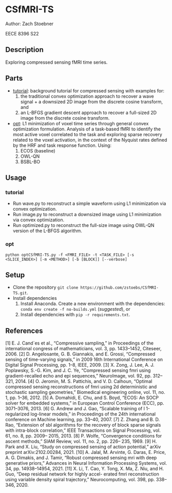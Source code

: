 # CSfMRI-TS
Author: Zach Stoebner

EECE 8396 S22


## Description
Exploring compressed sensing fMRI time series.

## Parts
- [tutorial](/tutorial/): background tutorial for compressed sensing with examples for:
	1. the traditional convex optimization approach to recover a wave signal + a downsized 2D image from the discrete cosine transform, and 
	2. an L-BFGS gradient descent approach to recover a full-sized 2D image from the discrete cosine transform. 
- [opt](/optCSfMRI-TS.py): L1 minimization of voxel time series through general convex optimization formulation. Analysis of a task-based fMRI to identify the most active voxel correlated to the task and exploring sparse recovery related to the voxel activation, in the context of the Nyquist rates defined by the HRF and task response function. Using:
	1. ECOS (baseline)
	2. OWL-QN
	3. BSBL-BO

## Usage
### tutorial
- Run wave.py to reconstruct a simple waveform using L1 minimization via convex optimization. 
- Run image.py to reconstruct a downsized image using L1 minimization via convex optimization. 
- Run optimized.py to reconstruct the full-size image using OWL-QN version of the L-BFGS algorithm. 

### opt
`python optCSfMRI-TS.py -f <FMRI_FILE> -t <TASK_FILE> [-s <SLICE_INDEX>] [-m <METHOD>] [-b [BLOCK]] [--verbose]`

## Setup 
- Clone the repository `git clone https://github.com/zstoebs/CSfMRI-TS.git`.
- Install dependencies
	1. Install Anaconda. Create a new environment with the dependencies: `conda env create -f no-builds.yml` (*suggested*), or
	2. Install dependencies with `pip -r requirements.txt`.

## References
[1] E. J. Cand`es et al., “Compressive sampling,” in Proceedings of the international congress of mathematicians, vol. 3, pp. 1433–1452, Citeseer, 2006.
[2] D. Angelosante, G. B. Giannakis, and E. Grossi, “Compressed sensing of time-varying signals,” in 2009 16th International Conference on Digital Signal Processing, pp. 1–8, IEEE, 2009.
[3] X. Zong, J. Lee, A. J. Poplawsky, S.-G. Kim, and J. C. Ye, “Compressed sensing fmri using gradient-recalled echo and epi sequences,” NeuroImage, vol. 92, pp. 312–321, 2014.
[4] O. Jeromin, M. S. Pattichis, and V. D. Calhoun, “Optimal compressed sensing reconstructions of fmri using 2d deterministic and stochastic sampling geometries,” Biomedical engineering online, vol. 11, no. 1, pp. 1–36, 2012.
[5] A. Domahidi, E. Chu, and S. Boyd, “ECOS: An SOCP solver for embedded systems,” in European Control Conference (ECC), pp. 3071–3076, 2013.
[6] G. Andrew and J. Gao, “Scalable training of l 1-regularized log-linear models,” in Proceedings of the 24th international conference on Machine learning, pp. 33–40, 2007.
[7] Z. Zhang and B. D. Rao, “Extension of sbl algorithms for the recovery of block sparse signals with intra-block correlation,” IEEE Transactions on Signal Processing, vol. 61, no. 8, pp. 2009– 2015, 2013.
[8] P. Wolfe, “Convergence conditions for ascent methods,” SIAM Review, vol. 11, no. 2, pp. 226– 235, 1969.
[9] H. Park and X. Liu, “Study on compressed sensing of action potential,” arXiv preprint arXiv:2102.00284, 2021.
[10] A. Jalal, M. Arvinte, G. Daras, E. Price, A. G. Dimakis, and J. Tamir, “Robust compressed sensing mri with deep generative priors,” Advances in Neural Information Processing Systems, vol. 34, pp. 14938–14954, 2021.
[11] X. Li, T. Cao, Y. Tong, X. Ma, Z. Niu, and H. Guo, “Deep residual network for highly accel- erated fmri reconstruction using variable density spiral trajectory,” Neurocomputing, vol. 398, pp. 338–346, 2020.
